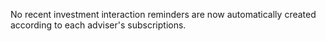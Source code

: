 No recent investment interaction reminders are now automatically created according to each adviser's subscriptions.
